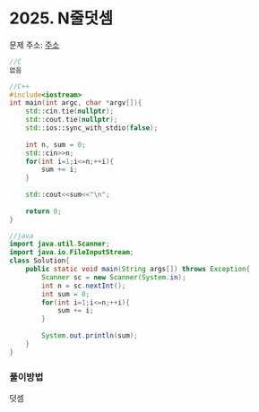 # 2025. N줄덧셈

문제 주소: [주소](https://swexpertacademy.com/main/code/problem/problemDetail.do?contestProbId=AV2gbY0qAAQBBAS0&categoryId=AV2gbY0qAAQBBAS0&categoryType=CODE)

```c
//C
없음
```

```c++
//C++
#include<iostream>
int main(int argc, char *argv[]){
    std::cin.tie(nullptr);
    std::cout.tie(nullptr);
    std::ios::sync_with_stdio(false);
    
    int n, sum = 0;
    std::cin>>n;
    for(int i=1;i<=n;++i){
        sum += i;
    }
    
    std::cout<<sum<<"\n";
    
    return 0;
}
```

```java
//java
import java.util.Scanner;
import java.io.FileInputStream;
class Solution{
	public static void main(String args[]) throws Exception{
		Scanner sc = new Scanner(System.in);
		int n = sc.nextInt();
        int sum = 0;
        for(int i=1;i<=n;++i){
            sum += i;
        }
        
        System.out.println(sum);
	}
}
```



### 풀이방법

덧셈